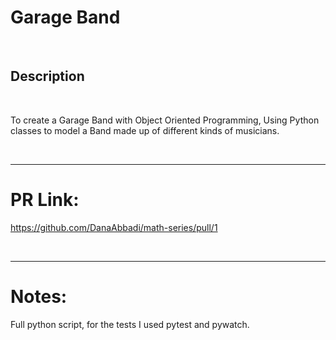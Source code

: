 # Garage Band
<br>

## Description

<br>

To create a Garage Band with Object Oriented Programming, Using Python classes to model a Band made up of different kinds of musicians.
 

<br>
<hr>

# PR Link:

https://github.com/DanaAbbadi/math-series/pull/1

<br>
<hr>

# Notes:

Full python script, for the tests I used pytest and pywatch.
